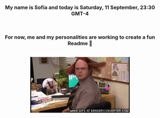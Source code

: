 


<div align="center">
<h3 >My name is Sofia and today is Saturday, 11 September, 23:30 GMT-4</h3><br>
<h3 >For now, me and my personalities are working to create a fun Readme 👋
</h3><br>
<img src='img/dwight.gif' alt='working...'/>
</div>
